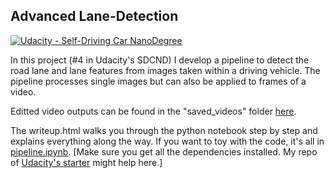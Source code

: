 ## Advanced Lane-Detection
[![Udacity - Self-Driving Car NanoDegree](https://s3.amazonaws.com/udacity-sdc/github/shield-carnd.svg)](http://www.udacity.com/drive)

In this project (#4 in Udacity's SDCND) I develop a pipeline to detect the road lane and lane features from images taken within a driving vehicle. The pipeline processes single images but can also be applied to frames of a video.

Editted video outputs can be found in the "saved_videos" folder [here](https://github.com/SealedSaint/CarND-Term1-P4/tree/master/saved_videos).

The writeup.html walks you through the python notebook step by step and explains everything along the way. If you want to toy with the code, it's all in [pipeline.ipynb](https://github.com/SealedSaint/CarND-Term1-P4/blob/master/pipeline.ipynb). [Make sure you get all the dependencies installed. My repo of [Udacity's starter](https://github.com/SealedSaint/CarND-Term1-Starter) might help here.] 

